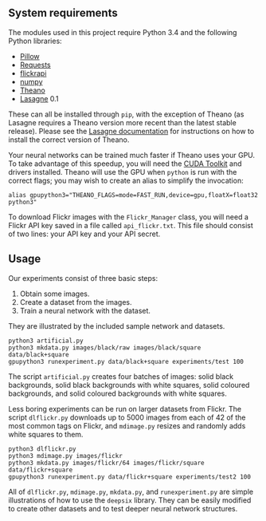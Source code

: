 ## System requirements

The modules used in this project require Python 3.4 and the following Python libraries:

- [Pillow](https://python-pillow.github.io)
- [Requests](http://docs.python-requests.org/en/latest/)
- [flickrapi](http://stuvel.eu/flickrapi)
- [numpy](http://www.numpy.org)
- [Theano](http://deeplearning.net/software/theano/)
- [Lasagne](http://lasagne.readthedocs.org/en/stable/index.html) 0.1

These can all be installed through `pip`, with the exception of Theano (as Lasagne requires a Theano version more recent than the latest stable release). Please see the [Lasagne documentation](http://lasagne.readthedocs.org/en/stable/user/installation.html) for instructions on how to install the correct version of Theano.

Your neural networks can be trained much faster if Theano uses your GPU. To take advantage of this speedup, you will need the [CUDA Toolkit](https://developer.nvidia.com/cuda-downloads) and drivers installed. Theano will use the GPU when `python` is run with the correct flags; you may wish to create an alias to simplify the invocation:

```shell
alias gpupython3="THEANO_FLAGS=mode=FAST_RUN,device=gpu,floatX=float32 python3"
```

To download Flickr images with the `Flickr_Manager` class, you will need a Flickr API key saved in a file called `api_flickr.txt`. This file should consist of two lines: your API key and your API secret.


## Usage

Our experiments consist of three basic steps:

1. Obtain some images.
2. Create a dataset from the images.
3. Train a neural network with the dataset.

They are illustrated by the included sample network and datasets.

```shell
python3 artificial.py
python3 mkdata.py images/black/raw images/black/square data/black+square
gpupython3 runexperiment.py data/black+square experiments/test 100
```

The script `artificial.py` creates four batches of images: solid black backgrounds, solid black backgrounds with white squares, solid coloured backgrounds, and solid coloured backgrounds with white squares. 

Less boring experiments can be run on larger datasets from Flickr. The script `dlflickr.py` downloads up to 5000 images from each of 42 of the most common tags on Flickr, and `mdimage.py` resizes and randomly adds white squares to them.

```shell
python3 dlflickr.py
python3 mdimage.py images/flickr
python3 mkdata.py images/flickr/64 images/flickr/square data/flickr+square
gpupython3 runexperiment.py data/flickr+square experiments/test2 100
```

All of `dlflickr.py`, `mdimage.py`, `mkdata.py`, and `runexperiment.py` are simple illustrations of how to use the `deepsix` library. They can be easily modified to create other datasets and to test deeper neural network structures.
